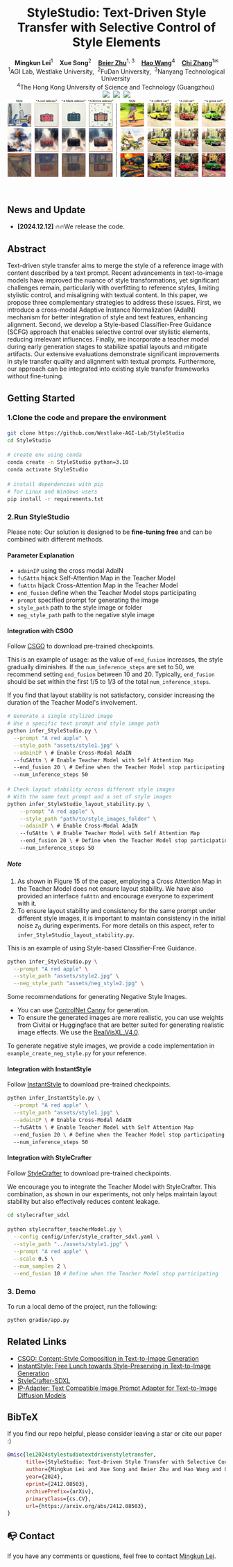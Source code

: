 <p align="center">
  <h1 align="center">StyleStudio: Text-Driven Style Transfer with Selective Control of Style Elements</h1>
  <p align="center">
    <strong>Mingkun Lei</strong><sup>1</sup>
    &nbsp;&nbsp;
    <strong>Xue Song</strong><sup>2</sup>
    &nbsp;&nbsp;
    <a href="https://beierzhu.github.io/"><strong>Beier Zhu</strong></a><sup>1, 3</sup>
    &nbsp;&nbsp;
    <a href="https://wanghao.tech/"><strong>Hao Wang</strong></a><sup>4</sup>
    &nbsp;&nbsp;
    <a href="https://icoz69.github.io/"><strong>Chi Zhang</strong></a><sup>1✉</sup>
    <br>
    <sup>1</sup>AGI Lab, Westlake University,</span>&nbsp;
    <sup>2</sup>FuDan University,</span>&nbsp;
    <sup>3</sup>Nanyang Technological University</span>&nbsp;
    <br>
    <sup>4</sup>The Hong Kong University of Science and Technology (Guangzhou)</span>&nbsp;
    <br>
    <a href='https://arxiv.org/abs/2412.08503'><img src='https://img.shields.io/badge/ArXiv-2412.08503-red'></a>&nbsp;
    <a href='https://stylestudio-official.github.io/'><img src='https://img.shields.io/badge/Project-Page-green'></a>&nbsp;
    <a href="https://huggingface.co/spaces/Westlake-AGI-Lab/StyleStudio"><img src="https://img.shields.io/badge/%F0%9F%A4%97%20Gradio%20Demo-HF-orange"></a>
    <br>
    <img src="assets/teaser.jpg">
  </p>
  <br>
</p>

## News and Update
- __[2024.12.12]__ 🔥🔥We release the code.

## Abstract
Text-driven style transfer aims to merge the style of a reference image with content described by a text prompt.  Recent advancements in text-to-image models have improved the nuance of style transformations, yet significant challenges remain, particularly with overfitting to reference styles, limiting stylistic control, and misaligning with textual content.
In this paper, we propose three complementary strategies to address these issues. First, we introduce a cross-modal Adaptive Instance Normalization (AdaIN) mechanism for better integration of style and text features, enhancing alignment. Second, we develop a Style-based Classifier-Free Guidance (SCFG) approach that enables selective control over stylistic elements, reducing irrelevant influences. Finally, we incorporate a teacher model during early generation stages to stabilize spatial layouts and mitigate artifacts. 
Our extensive evaluations demonstrate significant improvements in style transfer quality and alignment with textual prompts.  Furthermore, our approach can be integrated into existing style transfer frameworks without fine-tuning.

## Getting Started
### 1.Clone the code and prepare the environment
```bash
git clone https://github.com/Westlake-AGI-Lab/StyleStudio
cd StyleStudio

# create env using conda
conda create -n StyleStudio python=3.10
conda activate StyleStudio

# install dependencies with pip
# for Linux and Windows users
pip install -r requirements.txt
```

### 2.Run StyleStudio

Please note: Our solution is designed to be **fine-tuning free** and can be combined with different methods.

#### Parameter Explanation
- `adainIP` 
using the cross modal AdaIN
- `fuSAttn`
hijack Self-Attention Map in the Teacher Model
- `fuAttn`
hijack Cross-Attention Map in the Teacher Model
- `end_fusion`
define when the Teacher Model stops participating
- `prompt`
specified prompt for generating the image
- `style_path`
path to the style image or folder
- `neg_style_path`
path to the negative style image
#### Integration with CSGO
Follow [CSGO](https://github.com/instantX-research/CSGO) to download pre-trained checkpoints.

This is an example of usage: as the value of `end_fusion` increases, the style gradually diminishes. If the `num_inference_steps` are set to 50, we recommend setting `end_fusion` between 10 and 20. Typically, `end_fusion` should be set within the first 1/5 to 1/3 of the total `num_inference_steps`.

If you find that layout stability is not satisfactory, consider increasing the duration of the Teacher Model's involvement.

```bash
# Generate a single stylized image
# Use a specific text prompt and style image path
python infer_StyleStudio.py \
  --prompt "A red apple" \
  --style_path "assets/style1.jpg" \
  --adainIP \ # Enable Cross-Modal AdaIN
  --fuSAttn \ # Enable Teacher Model with Self Attention Map
  --end_fusion 20 \ # Define when the Teacher Model stop participating
  --num_inference_steps 50

# Check layout stability across different style images
# With the same text prompt and a set of style images
python infer_StyleStudio_layout_stability.py \
    --prompt "A red apple" \
    --style_path "path/to/style_images_folder" \
    --adainIP \ # Enable Cross-Modal AdaIN
    --fuSAttn \ # Enable Teacher Model with Self Attention Map
    --end_fusion 20 \ # Define when the Teacher Model stop participating
    --num_inference_steps 50
```

##### Note

1. As shown in Figure 15 of the paper, employing a Cross Attention Map in the Teacher Model does not ensure layout stability. We have also provided an interface `fuAttn` and encourage everyone to experiment with it.
2. To ensure layout stability and consistency for the same prompt under different style images, it is important to maintain consistency in the initial noise $z_0$ during experiments. For more details on this aspect, refer to `infer_StyleStudio_layout_stability.py`.


This is an example of using Style-based Classifier-Free Guidance. 
```bash
python infer_StyleStudio.py \
  --prompt "A red apple" \
  --style_path "assets/style2.jpg" \
  --neg_style_path "assets/neg_style2.jpg" \
```
Some recommendations for generating Negative Style Images.
- You can use [ControlNet Canny](https://huggingface.co/xinsir/controlnet-canny-sdxl-1.0) for generation.
- To ensure the generated images are more realistic, you can use weights from Civitai or Huggingface that are better suited for generating realistic image effects. We use the [RealVisXL_V4.0](https://huggingface.co/SG161222/RealVisXL_V4.0).

To generate negative style images, we provide a code implementation in `example_create_neg_style.py` for your reference.

#### Integration with InstantStyle
Follow [InstantStyle](https://github.com/instantX-research/InstantStyle) to download pre-trained checkpoints.
```bash
python infer_InstantStyle.py \
  --prompt "A red apple" \
  --style_path "assets/style1.jpg" \
  --adainIP \ # Enable Cross-Modal AdaIN
  --fuSAttn \ # Enable Teacher Model with Self Attention Map
  --end_fusion 20 \ # Define when the Teacher Model stop participating
  --num_inference_steps 50
```

#### Integration with StyleCrafter
Follow [StyleCrafter](https://github.com/GongyeLiu/StyleCrafter-SDXL) to download pre-trained checkpoints.

We encourage you to integrate the Teacher Model with StyleCrafter. This combination, as shown in our experiments, not only helps maintain layout stability but also effectively reduces content leakage.
```bash
cd stylecrafter_sdxl

python stylecrafter_teacherModel.py \
  --config config/infer/style_crafter_sdxl.yaml \
  --style_path "../assets/style1.jpg" \
  --prompt "A red apple" \
  --scale 0.5 \
  --num_samples 2 \
  --end_fusion 10 # Define when the Teacher Model stop participating
```

### 3. Demo
To run a local demo of the project, run the following:
```bash
python gradio/app.py
```


## Related Links
* [CSGO: Content-Style Composition in Text-to-Image Generation](https://github.com/instantX-research/CSGO)
* [InstantStyle: Free Lunch towards Style-Preserving in Text-to-Image Generation](https://github.com/instantX-research/InstantStyle)
* [StyleCrafter-SDXL](https://github.com/GongyeLiu/StyleCrafter-SDXL)
* [IP-Adapter: Text Compatible Image Prompt Adapter for Text-to-Image Diffusion Models](https://github.com/tencent-ailab/IP-Adapter)

## BibTeX
If you find our repo helpful, please consider leaving a star or cite our paper :)
```bibtex
@misc{lei2024stylestudiotextdrivenstyletransfer,
      title={StyleStudio: Text-Driven Style Transfer with Selective Control of Style Elements}, 
      author={Mingkun Lei and Xue Song and Beier Zhu and Hao Wang and Chi Zhang},
      year={2024},
      eprint={2412.08503},
      archivePrefix={arXiv},
      primaryClass={cs.CV},
      url={https://arxiv.org/abs/2412.08503}, 
}
```


## 📭 Contact
If you have any comments or questions, feel free to contact [Mingkun Lei](leimingkun@westlake.edu.cn).
